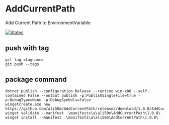 # AddCurrentPath
Add Current Path to EnvironmentVariable

[![States](https://github.com/ali50m/AddCurrentPath/actions/workflows/inno.yml/badge.svg)](https://github.com/ali50m/AddCurrentPath/actions/workflows/inno.yml)

## push with tag
```
git tag <tagname>
git push --tags
```

## package command

```
dotnet publish --configuration Release --runtime win-x86 --self-contained False --output publish -p:PublishSingleFile=true -p:DebugType=None -p:DebugSymbols=false
wingetcreate.exe new https://github.com/ali50m/AddCurrentPath/releases/download/1.0.8/AddCurrentPath.Setup.exe            
winget validate --manifest .\manifests\a\ali50m\AddCurrentPath\1.0.8\                               
winget install --manifest .\manifests\a\ali50m\AddCurrentPath\1.0.8\                      
```
